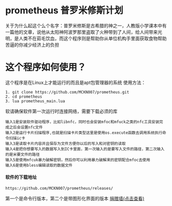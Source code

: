 # prometheus 普罗米修斯计划
关于为什么起这个么个名字：普罗米修斯是古希腊的神之一，人教版小学课本中有一篇他的文章，说他从太阳神阿波罗那里盗取了火种带到了人间，给人间带来光明，是人类不在茹毛饮血，而这个程序则是帮助你从单位机构手里面获取食物帮助苦逼的你减少经济上的负担

# 这个程序如何使用？
这个程序是在Linux上才能运行的而且是apt包管理器的系统
使用方法：
```shell
1. git clone https://github.com/MCKN007/prometheus.git
2. cd prometheus
3. lua prometheus_main.lua
```
软请确保软件第一次运行时连接网络，需要下载必须的库
```shell
输入1是安装软件驱动程序，比如libnfc，同时也会安装mfoc和mfuck之类的nfc工具安装完成之后会设置nfc文件
输入2是运行卡片扫描程序,也就是扫描卡片类型这里是使用os.execute函数去调用系统执行命令扫描ic卡
输入3是读取卡片内容并且保存为文件方便你以后的写入和对密钥的读取
输入4是把你想要写入的数据写入到IC卡里面，第一次输入的是要写入文件的路径，第二次输入的是米要文件的路径
输入5是使用mfcuk暴力破解密钥，然后你可以利用暴力破解来的密钥配合mfoc去使用
输入6是使用bless编辑读取的数据文件
```
#### 软件的下载地址
```
https://github.com/MCKN007/prometheus/releases/
````
第一个是命令行版本，第二个是带图形化界面的版本
 [捐赠墙(点击查看)](/Donors.md)
